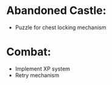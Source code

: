 # Abandoned Castle:  
- Puzzle for chest locking mechanism  
# Combat:  
- Implement XP system  
- Retry mechanism  